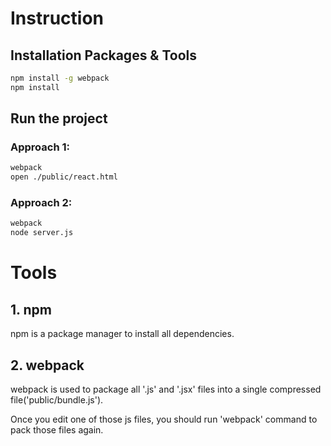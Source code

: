 # Instruction
## Installation Packages & Tools

```sh
npm install -g webpack
npm install
```

## Run the project

### Approach 1:
```sh
webpack
open ./public/react.html
```

### Approach 2:
```sh
webpack
node server.js
```

# Tools
## 1. npm
npm is a package manager to install all dependencies.
## 2. webpack
webpack is used to package all '.js' and '.jsx' files into a single compressed file('public/bundle.js').

Once you edit one of those js files, you should run 'webpack' command to pack those files again.
